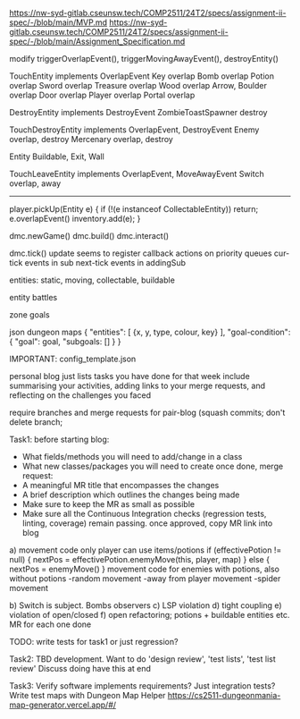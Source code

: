 <!-- SPDX-License-Identifier: zlib-acknowledgement -->

https://nw-syd-gitlab.cseunsw.tech/COMP2511/24T2/specs/assignment-ii-spec/-/blob/main/MVP.md
https://nw-syd-gitlab.cseunsw.tech/COMP2511/24T2/specs/assignment-ii-spec/-/blob/main/Assignment_Specification.md

modify
triggerOverlapEvent(), triggerMovingAwayEvent(), destroyEntity()

TouchEntity implements OverlapEvent
Key overlap
Bomb overlap
Potion overlap
Sword overlap
Treasure overlap
Wood overlap
Arrow, Boulder overlap
Door overlap
Player overlap
Portal overlap

DestroyEntity implements DestroyEvent
ZombieToastSpawner destroy

TouchDestroyEntity implements OverlapEvent, DestroyEvent
Enemy overlap, destroy
Mercenary overlap, destroy

Entity
Buildable, Exit, Wall 

TouchLeaveEntity implements OverlapEvent, MoveAwayEvent
Switch overlap, away

---------------------------------------------------------------------------

player.pickUp(Entity e) {
  if (!(e instanceof CollectableEntity)) return;
  e.overlapEvent()
  inventory.add(e);
}



dmc.newGame()
dmc.build()
dmc.interact()

dmc.tick()
update seems to register callback actions on priority queues
cur-tick events in sub
next-tick events in addingSub


entities: static, moving, collectable, buildable

entity battles

zone goals

json dungeon maps
{
  "entities": [
    {x, y, type, colour, key}
  ],
  "goal-condition": {
    "goal": goal,
    "subgoals: []
  }
}

IMPORTANT: config_template.json

personal blog just lists tasks you have done for that week
include summarising your activities, adding links to your merge requests, and reflecting on the challenges you faced 

require branches and merge requests for pair-blog
(squash commits; don't delete branch;

Task1:
before starting blog:
 - What fields/methods you will need to add/change in a class
 - What new classes/packages you will need to create
once done, merge request:
 - A meaningful MR title that encompasses the changes
 - A brief description which outlines the changes being made
 - Make sure to keep the MR as small as possible
 - Make sure all the Continuous Integration checks (regression tests, linting, coverage) remain passing.
once approved, copy MR link into blog

a) movement code
only player can use items/potions
if (effectivePotion != null) {
  nextPos = effectivePotion.enemyMove(this, player, map)
} else {
  nextPos = enemyMove()
}
movement code for enemies with potions, also without potions
-random movement
-away from player movement
-spider movement

b) Switch is subject. Bombs observers
c) LSP violation
d) tight coupling 
e) violation of open/closed 
f) open refactoring; potions + buildable entities etc. MR for each one done

TODO: write tests for task1 or just regression?

Task2:
TBD development. Want to do 'design review', 'test lists', 'test list review'
Discuss doing have this at end

Task3:
Verify software implements requirements? Just integration tests?
Write test maps with Dungeon Map Helper https://cs2511-dungeonmania-map-generator.vercel.app/#/

